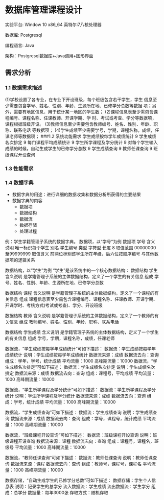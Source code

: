# 数据库管理课程设计
实验平台: Window 10 x86_64 英特尔i7八核处理器

数据库: Postgresql

编程语言: Java

架构：Postgresql数据库+Java调用+图形界面

## 需求分析

### 1.1 数据需求描述
(1)学校设置了各专业，在专业下开设班级，每个班级包含若干学生，学生 信息至少需要包含学号、姓名、性别、年龄、生源所在地、已修学分总数等数据 项；另外，需要有地区信息，用于统计某一地区的学生数； 
(2)课程信息表至少需包含课程编号、课程名称、任课教师、开课学期、学 时、考试或考查、学分等数据项，课程根据班级开设。 
(3)教师信息至少需要包含教师编号、姓名、性别、年龄、职称、联系电话
等数据项；
(4)学生成绩至少需要学号，学期，课程名称，成绩，任课老师等数据项；
###1.2 系统功能需求
学生成绩按每学年成绩统计  
学生成绩名次排定  
每门课程平均成绩统计  
学生所学课程及学分统计  
对每个学生输入成绩的时候，自动生成学生的已修学分总数  
学生成绩查询  
教师任课查询  
班级课程开设查询
### 1.3 性能需求
### 1.4 数据字典
* 数据字典的用途：进行详细的数据收集和数据分析所获得的主要结果
* 数据字典的内容
  * 数据项
  * 数据结构
  * 数据流
  * 数据存储
  * 处理过程

例：学生学籍管理子系统的数据字典。
数据项，以“学号”为例
数据项 
学号
含义说明
唯一标识每个学生
别名
学生编号
类型
字符型
长度
8
取值范围
00000000至99999999
取值含义
前两位标别该学生所在年级，后六位按顺序编号
与其他数据项的逻辑关系



数据结构，以“学生”为例
“学生”是该系统中的一个核心数据结构：
数据结构
学生
含义说明
是学籍管理子系统的主体数据结构，定义了一个学生的有关信息
组成
学号、姓名、性别、年龄、生源所在地、已修学分总数

数据结构
课程
含义说明
是学籍管理子系统的主体数据结构，定义了一个课程的有关信息
组成
课程信息表至少需包含课程编号、课程名称、任课教师、开课学期、开课学时、考核方式(考试或考查)、学分、开设班级

数据结构
教师
含义说明
是学籍管理子系统的主体数据结构，定义了一个教师的有关信息
组成
教师编号、姓名、性别、年龄、职称、联系电话

数据结构
学生成绩
含义说明
是学籍管理子系统的主体数据结构，定义了一个学生的有关信息
组成
学号，学期，课程名称，成绩，任课老师

数据流，“学生成绩按每学年成绩统计”可如下描述：
数据流：学生成绩按每学年成绩统计
说明：学生成绩按每学年成绩统计
数据流来源：成绩
数据流去向：查询
组成：学年，学号，统计成绩
平均流量：1000
高峰期流量：10000
数据流，“学生成绩名次排定”可如下描述：
数据流：学生成绩名次排定
说明：学生成绩名次排定
数据流来源：成绩
数据流去向：查询
组成：课程号，平均成绩
平均流量：1000
高峰期流量：10000

数据流，“学生所学课程及学分统计”可如下描述：
数据流：学生所学课程及学分统计
说明：学生所学课程及学分统计
数据流来源：成绩
数据流去向：查询
组成：学号，统计成绩
平均流量：1000
高峰期流量：10000

数据流，“学生成绩查询”可如下描述：
数据流：学生成绩查询
说明：学生成绩查询
数据流来源：成绩
数据流去向：查询
组成：学号，课程号，统计成绩
平均流量：1000
高峰期流量：10000

数据流，“班级课程开设查询”可如下描述：
数据流：班级课程开设查询
说明：班级课程开设查询
数据流来源：课程
数据流去向：查询
组成：课程号，课程名，班级号
平均流量：1000
高峰期流量：10000

数据流，“教师任课查询”可如下描述：
数据流：教师任课查询
说明：教师任课查询
数据流来源：课程
数据流去向：查询
组成：教师号，课程号，课程名
平均流量：1000
高峰期流量：10000

数据存储，“自动生成学生的已修学分总数”可如下描述：
数据存储：学生个人信息表
说明：记录学生的总学分
流入数据流：学生成绩
流出数据流：学生学分
组成：总学分
数据量：每年3000张
存取方式：随机存取
